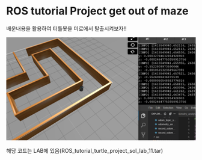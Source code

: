 # ROS tutorial Project get out of maze

배운내용을 활용하여 터틀봇을 미로에서 탈출시켜보자!!

<img src="images/ROS_tutorial_Project_get_out_of_maze/image-20210312204013103.png" alt="image-20210312204013103" style="zoom:80%;" />

해당 코드는 LAB에 있음(ROS_tutorial_turtle_project_sol_lab_11.tar)